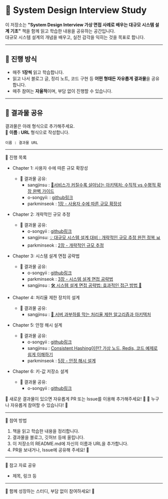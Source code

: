 # 📘 System Design Interview Study

이 저장소는 **"System Design Interview 가상 면접 사례로 배우는 대규모 시스템 설계 기초"** 책을 함께 읽고 학습한 내용을 공유하는 공간입니다.  
대규모 시스템 설계의 개념을 배우고, 실전 감각을 익히는 것을 목표로 합니다.

---

## 📅 진행 방식

- 매주 **1장씩** 읽고 학습합니다.  
- 읽고 나서 블로그 글, 정리 노트, 코드 구현 등 **어떤 형태든 자유롭게 결과물**을 공유합니다.  
- 매주 참여는 **자율적**이며, 부담 없이 진행할 수 있습니다.

---

## 📌 결과물 공유

결과물은 아래 형식으로 추가해주세요.  
📌 **이름 : URL** 형식으로 작성합니다.

```plaintext
이름 : 결과물 URL
```

---
📖 진행 목록
- Chapter 1: 사용자 수에 따른 규모 확장성
  - 🔗 결과물 공유:
    - sangjinsu : [📌서비스가 커질수록 살아남는 아키텍처: 수직적 vs 수평적 확장 완벽 가이드](https://velog.io/@sangjinsu/%EC%84%9C%EB%B9%84%EC%8A%A4%EA%B0%80-%EC%BB%A4%EC%A7%88%EC%88%98%EB%A1%9D-%EC%82%B4%EC%95%84%EB%82%A8%EB%8A%94-%EC%95%84%ED%82%A4%ED%85%8D%EC%B2%98-%EC%88%98%EC%A7%81%EC%A0%81-vs-%EC%88%98%ED%8F%89%EC%A0%81-%ED%99%95%EC%9E%A5-%EC%99%84%EB%B2%BD-%EA%B0%80%EC%9D%B4%EB%93%9C)
    - o-songyii: : [github링크](https://github.com/o-songyii/MyLibrary/blob/main/%EA%B0%80%EC%83%81%20%EB%A9%B4%EC%A0%91%20%EC%82%AC%EB%A1%80%EB%A1%9C%20%EB%B0%B0%EC%9A%B0%EB%8A%94%20%EB%8C%80%EA%B7%9C%EB%AA%A8%20%EC%8B%9C%EC%8A%A4%ED%85%9C%20%EC%84%A4%EA%B3%84%20%EA%B8%B0%EC%B4%88/1%EC%9E%A5/%EC%82%AC%EC%9A%A9%EC%9E%90%20%EC%88%98%EC%97%90%20%EB%94%B0%EB%A5%B8%20%EA%B7%9C%EB%AA%A8%20%ED%99%95%EC%9E%A5%EC%84%B1.md)
    - parkminseok : [1장 - 사용자 수에 따른 규모 확장성](https://github.com/wonbanyama/study/blob/main/%EA%B0%80%EC%83%81%20%EB%A9%B4%EC%A0%91%20%EC%82%AC%EB%A1%80%EB%A1%9C%20%EB%B0%B0%EC%9A%B0%EB%8A%94%20%EB%8C%80%EA%B7%9C%EB%AA%A8%20%EC%8B%9C%EC%8A%A4%ED%85%9C%20%EC%84%A4%EA%B3%84%20%EA%B8%B0%EC%B4%88/1%EC%9E%A5/%EC%82%AC%EC%9A%A9%EC%9E%90%20%EC%88%98%EC%97%90%20%EB%94%B0%EB%A5%B8%20%EA%B7%9C%EB%AA%A8%20%ED%99%95%EC%9E%A5%EC%84%B1.md)

- Chapter 2: 개략적인 규모 추정
  - 🔗 결과물 공유:
    - o-songyii : [github링크](https://github.com/o-songyii/MyLibrary/blob/main/%EA%B0%80%EC%83%81%20%EB%A9%B4%EC%A0%91%20%EC%82%AC%EB%A1%80%EB%A1%9C%20%EB%B0%B0%EC%9A%B0%EB%8A%94%20%EB%8C%80%EA%B7%9C%EB%AA%A8%20%EC%8B%9C%EC%8A%A4%ED%85%9C%20%EC%84%A4%EA%B3%84%20%EA%B8%B0%EC%B4%88/2%EC%9E%A5/%EA%B0%9C%EB%9E%B5%EC%A0%81%EC%9D%B8%20%EA%B7%9C%EB%AA%A8%20%EC%B6%94%EC%A0%95.md)
    - sangjinsu: [💡 대규모 시스템 설계 대비 : 개략적인 규모 추정 완전 정복 📊](https://velog.io/@sangjinsu/%EB%8C%80%EA%B7%9C%EB%AA%A8-%EC%8B%9C%EC%8A%A4%ED%85%9C-%EC%84%A4%EA%B3%84-%EB%8C%80%EB%B9%84-%EA%B0%9C%EB%9E%B5%EC%A0%81%EC%9D%B8-%EA%B7%9C%EB%AA%A8-%EC%B6%94%EC%A0%95-%EC%99%84%EC%A0%84-%EC%A0%95%EB%B3%B5)
    - parkminseok : [2장 - 개략적인 규모 추정](https://github.com/wonbanyama/study/blob/main/%EA%B0%80%EC%83%81%20%EB%A9%B4%EC%A0%91%20%EC%82%AC%EB%A1%80%EB%A1%9C%20%EB%B0%B0%EC%9A%B0%EB%8A%94%20%EB%8C%80%EA%B7%9C%EB%AA%A8%20%EC%8B%9C%EC%8A%A4%ED%85%9C%20%EC%84%A4%EA%B3%84%20%EA%B8%B0%EC%B4%88/2%EC%9E%A5/%EA%B0%9C%EB%9E%B5%EC%A0%81%EC%9D%B8%20%EA%B7%9C%EB%AA%A8%20%EC%B6%94%EC%A0%95.md)

- Chapter 3: 시스템 설계 면접 공략법
  - 🔗 결과물 공유:
    - o-songyii : [github링크](https://github.com/o-songyii/MyLibrary/blob/main/%EA%B0%80%EC%83%81%20%EB%A9%B4%EC%A0%91%20%EC%82%AC%EB%A1%80%EB%A1%9C%20%EB%B0%B0%EC%9A%B0%EB%8A%94%20%EB%8C%80%EA%B7%9C%EB%AA%A8%20%EC%8B%9C%EC%8A%A4%ED%85%9C%20%EC%84%A4%EA%B3%84%20%EA%B8%B0%EC%B4%88/3%EC%9E%A5/%EC%8B%9C%EC%8A%A4%ED%85%9C%20%EC%84%A4%EA%B3%84%20%EB%A9%B4%EC%A0%91%20%EA%B3%B5%EB%9E%B5%EB%B2%95.md)
    - parkminseok : [3장 - 시스템 설계 면접 공략법](https://github.com/wonbanyama/study/blob/main/%EA%B0%80%EC%83%81%20%EB%A9%B4%EC%A0%91%20%EC%82%AC%EB%A1%80%EB%A1%9C%20%EB%B0%B0%EC%9A%B0%EB%8A%94%20%EB%8C%80%EA%B7%9C%EB%AA%A8%20%EC%8B%9C%EC%8A%A4%ED%85%9C%20%EC%84%A4%EA%B3%84%20%EA%B8%B0%EC%B4%88/3%EC%9E%A5/%EC%8B%9C%EC%8A%A4%ED%85%9C%20%EC%84%A4%EA%B3%84%20%EB%A9%B4%EC%A0%91%20%EA%B3%B5%EB%9E%B5%EB%B2%95.md)
    - sangjinsu : [🛠️ 시스템 설계 면접 공략법: 효과적인 접근 방법 🚀](https://velog.io/@sangjinsu/%EC%8B%9C%EC%8A%A4%ED%85%9C-%EC%84%A4%EA%B3%84-%EB%A9%B4%EC%A0%91-%EA%B3%B5%EB%9E%B5%EB%B2%95-%ED%9A%A8%EA%B3%BC%EC%A0%81%EC%9D%B8-%EC%A0%91%EA%B7%BC-%EB%B0%A9%EB%B2%95)
   
- Chapter 4: 처리율 제한 장치의 설계
  - 🔗 결과물 공유:
    - sangjinsu : [🚦 서버 과부하를 막는 처리율 제한 알고리즘과 아키텍처](https://velog.io/@sangjinsu/%EC%84%9C%EB%B2%84-%EA%B3%BC%EB%B6%80%ED%95%98%EB%A5%BC-%EB%A7%89%EB%8A%94-%EC%B2%98%EB%A6%AC%EC%9C%A8-%EC%A0%9C%ED%95%9C-%EC%95%8C%EA%B3%A0%EB%A6%AC%EC%A6%98%EA%B3%BC-%EC%95%84%ED%82%A4%ED%85%8D%EC%B2%98)

- Chapter 5: 안정 해시 설계
  - 🔗 결과물 공유:
    - o-songyii : [github링크](https://github.com/o-songyii/MyLibrary/blob/main/%EA%B0%80%EC%83%81%20%EB%A9%B4%EC%A0%91%20%EC%82%AC%EB%A1%80%EB%A1%9C%20%EB%B0%B0%EC%9A%B0%EB%8A%94%20%EB%8C%80%EA%B7%9C%EB%AA%A8%20%EC%8B%9C%EC%8A%A4%ED%85%9C%20%EC%84%A4%EA%B3%84%20%EA%B8%B0%EC%B4%88/5%EC%9E%A5/%EC%95%88%EC%A0%95%20%ED%95%B4%EC%8B%9C%20%EC%84%A4%EA%B3%84.md)
    - sangjinsu : [Consistent Hashing이란? 가상 노드, Redis, 코드 예제로 쉽게 이해하기](https://velog.io/@sangjinsu/Consistent-Hashing%EC%9D%B4%EB%9E%80-%EA%B0%80%EC%83%81-%EB%85%B8%EB%93%9C-Redis-%EC%BD%94%EB%93%9C-%EC%98%88%EC%A0%9C%EB%A1%9C-%EC%89%BD%EA%B2%8C-%EC%9D%B4%ED%95%B4%ED%95%98%EA%B8%B0)
    - parkminseok : [5장 - 안정 해시 설계](https://github.com/wonbanyama/study/blob/main/%EA%B0%80%EC%83%81%20%EB%A9%B4%EC%A0%91%20%EC%82%AC%EB%A1%80%EB%A1%9C%20%EB%B0%B0%EC%9A%B0%EB%8A%94%20%EB%8C%80%EA%B7%9C%EB%AA%A8%20%EC%8B%9C%EC%8A%A4%ED%85%9C%20%EC%84%A4%EA%B3%84%20%EA%B8%B0%EC%B4%88/5%EC%9E%A5/%EC%95%88%EC%A0%95%20%ED%95%B4%EC%8B%9C%20%EC%84%A4%EA%B3%84.md)

- Chapter 6: 키-값 저장소 설계
  - 🔗 결과물 공유:
    - o-songyii : [github링크](https://github.com/o-songyii/MyLibrary/blob/main/%EA%B0%80%EC%83%81%20%EB%A9%B4%EC%A0%91%20%EC%82%AC%EB%A1%80%EB%A1%9C%20%EB%B0%B0%EC%9A%B0%EB%8A%94%20%EB%8C%80%EA%B7%9C%EB%AA%A8%20%EC%8B%9C%EC%8A%A4%ED%85%9C%20%EC%84%A4%EA%B3%84%20%EA%B8%B0%EC%B4%88/6%EC%9E%A5/%ED%82%A4-%EA%B0%92%20%EC%A0%80%EC%9E%A5%EC%86%8C%20%EC%84%A4%EA%B3%84.md)

📌 새로운 결과물이 있으면 자유롭게 PR 또는 Issue를 이용해 추가해주세요! 🎉
📌 누구나 자유롭게 참여할 수 있습니다! 🚀

---

🤝 참여 방법
1. 책을 읽고 학습한 내용을 정리합니다.
2. 결과물을 블로그, 깃허브 등에 올립니다.
3. 이 저장소의 README.md에 자신의 이름과 URL을 추가합니다.
4. PR을 보내거나, Issue에 공유해 주세요! 🙌

--- 

🔗 참고 자료 공유
- 제목, 링크 등

---

🚀 함께 성장하는 스터디, 부담 없이 참여하세요! 🎉


